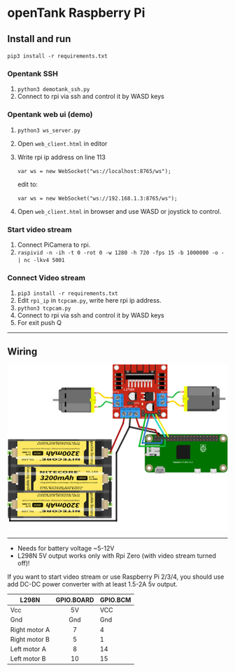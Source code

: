 # openTank Raspberry Pi

## Install and run

`pip3 install -r requirements.txt`

### Opentank SSH

1. `python3 demotank_ssh.py`
2. Connect to rpi via ssh and control it by WASD keys

### Opentank web ui (demo)

1. `python3 ws_server.py`
2. Open `web_client.html` in editor
3. Write rpi ip address on line 113

    `var ws = new WebSocket("ws://localhost:8765/ws");`

    edit to:

    `var ws = new WebSocket("ws://192.168.1.3:8765/ws");`

3. Open `web_client.html` in browser and use WASD or joystick to control.

### Start video stream

1. Connect PiCamera to rpi.
2. `raspivid -n -ih -t 0 -rot 0 -w 1280 -h 720 -fps 15 -b 1000000 -o - | nc -lkv4 5001`

### Connect Video stream

1. `pip3 install -r requirements.txt`
2. Edit `rpi_ip` in `tcpcam.py`, write here rpi ip address.
3. `python3 tcpcam.py`
4. Connect to rpi via ssh and control it by WASD keys
5. For exit push Q

<hr>

## Wiring
<img src="../img/rpi.png">

<hr>

* Needs for battery voltage ~5-12V
* L298N 5V output works only with Rpi Zero (with video stream turned off)!

If you want to start video stream or use Raspberry Pi 2/3/4, you should use add DC-DC power converter with at least 1.5-2A 5v output.

| L298N| GPIO.BOARD| GPIO.BCM |
|--|:--:|--|
|Vcc|5V|VCC|
|Gnd|Gnd|Gnd|
| Right motor A | 7 | 4 |
| Right motor B | 5 | 1 |
| Left motor A | 8 | 14 |
| Left motor B | 10 | 15 |
